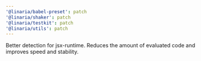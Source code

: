 ```yaml
---
'@linaria/babel-preset': patch
'@linaria/shaker': patch
'@linaria/testkit': patch
'@linaria/utils': patch
---
```


Better detection for jsx-runtime. Reduces the amount of evaluated code and improves speed and stability.

